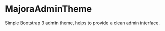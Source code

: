 MajoraAdminTheme
================

Simple Bootstrap 3 admin theme, helps to provide a clean admin interface.
